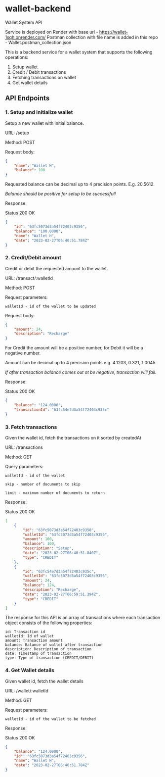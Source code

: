 # wallet-backend
Wallet System API

Service is deployed on Render with base url - https://wallet-1sqh.onrender.com/
Postman collection with file name is added in this repo - Wallet.postman_collection.json

This is a backend service for a wallet system that supports the following operations:

1. Setup wallet
2. Credit / Debit transactions
3. Fetching transactions on wallet
4. Get wallet details

## API Endpoints


### 1. Setup and initialize wallet

Setup a new wallet with initial balance.

URL: /setup

Method: POST

Request body:

```json
{
    "name": "Wallet H",
    "balance": 100
}
```

Requested balance can be decimal up to 4 precision points. E.g. 20.5612.

*Balance should be positive for setup to be successfull*

Response:

Status 200 OK

```json
{
    "id": "63fc5073d3a54f72403c9356",
    "balance": "100.0000",
    "name": "Wallet H",
    "date": "2023-02-27T06:40:51.784Z"
}
```


### 2. Credit/Debit amount
Credit or debit the requested amount to the wallet.

URL: /transact/:walletId

Method: POST

Request parameters:

```
walletId - id of the wallet to be updated
```

Request body:

```json
{
    "amount": 24,
    "description": "Recharge"
}
```

For Credit the amount will be a positive number, for Debit it will be a negative number.

Amount can be decimal up to 4 precision points e.g. 4.1203, 0.321, 1.0045.

*If after transaction balance comes out ot be negative, transaction will fail.*

Response:

Status 200 OK

```json
{
    "balance": "124.0000",
    "transactionId": "63fc54e7d3a54f72403c935c"
}
```


### 3. Fetch transactions
Given the wallet id, fetch the transactions on it sorted by createdAt

URL: /transactions

Method: GET

Query parameters:
```
walletId - id of the wallet

skip - number of documents to skip

limit - maximum number of documents to return
```

Response:

Status 200 OK

```json
[
    {
        "id": "63fc5073d3a54f72403c9358",
        "walletId": "63fc5073d3a54f72403c9356",
        "amount": 100,
        "balance": 100,
        "description": "Setup",
        "date": "2023-02-27T06:40:51.840Z",
        "type": "CREDIT"
    },
    {
        "id": "63fc54e7d3a54f72403c935c",
        "walletId": "63fc5073d3a54f72403c9356",
        "amount": 24,
        "balance": 124,
        "description": "Recharge",
        "date": "2023-02-27T06:59:51.394Z",
        "type": "CREDIT"
    }
]
```
The response for this API is an array of transactions where each transaction object consists of the following properties:

```
id: Transaction id
walletId: Id of wallet
amount: Transaction amount
balance: Balance of wallet after transaction
description: Description of transaction
date: Timestamp of transaction
type: Type of transaction (CREDIT/DEBIT)
```


### 4. Get Wallet details

Given wallet id, fetch the wallet details

URL: /wallet/:walletId

Method: GET

Request parameters:

```
walletId - id of the wallet to be fetched
```

Response:

Status 200 OK

```json
{
    "balance": "124.0000",
    "id": "63fc5073d3a54f72403c9356",
    "name": "Wallet H",
    "date": "2023-02-27T06:40:51.784Z"
}
```